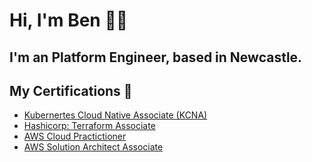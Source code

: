 # Hi, I'm Ben 👋🏻

## **I'm an Platform Engineer, based in Newcastle.**

##  My Certifications 🏅

* [Kubernertes Cloud Native Associate (KCNA)](https://www.credly.com/badges/693184a1-553d-4c4b-91ff-9b8d5415fc1e)
* [Hashicorp: Terraform Associate](https://www.credly.com/badges/12643f2e-b2ea-407f-bd28-073e3795b606)
* [AWS Cloud Practictioner](https://www.credly.com/badges/cc0dd0d9-5e2a-4e39-a3d7-dfcee7a929f5)
* [AWS Solution Architect Associate](credly.com/badges/5b6906bf-902e-49be-8301-171e681944a6)
